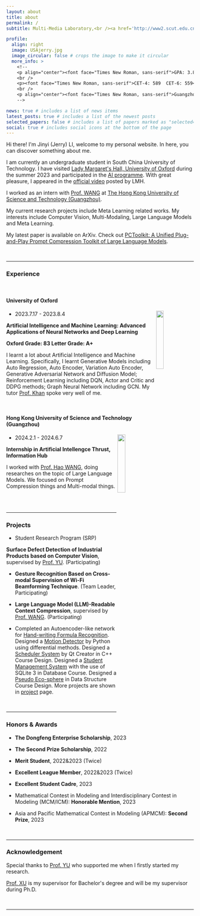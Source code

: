 ```yaml
---
layout: about
title: about
permalink: /
subtitle: Multi-Media Laboratory,<br /><a href='http://www2.scut.edu.cn/cs/'>School of Computer Science and Engineering</a>. <a href='https://www.scut.edu.cn/new/'>South China University of Technology</a>. <br />

profile:
  align: right
  image: USAjerry.jpg
  image_circular: false # crops the image to make it circular
  more_info: >
    <!--
    <p align="center"><font face="Times New Roman, sans-serif">GPA: 3.81/4.0</font></p>
    <br />
    <p><font face="Times New Roman, sans-serif">CET-4: 589  CET-6: 559</font></p>
    <br />
    <p align="center"><font face="Times New Roman, sans-serif">Guangzhou, China</font></p>
    -->

news: true # includes a list of news items
latest_posts: true # includes a list of the newest posts
selected_papers: false # includes a list of papers marked as "selected={true}"
social: true # includes social icons at the bottom of the page
---
```


Hi there! I'm Jinyi (Jerry) LI, welcome to my personal website. In here, you can discover something about me.

I am currently an undergraduate student in South China University of Technology. I have visited <a href='https://www.lmh.ox.ac.uk/prospective-students/lmh-summer-programmes'>Lady Margaret's Hall, University of Oxford</a> during the summer 2023 and participated in the <a href='https://www.instagram.com/lmhsummerprogrammes?igsh=MTV0ZWM0NHhzdjZpbw=='>AI programme</a>. With great pleasure, I appeared in the <a href='https://youtu.be/MYwZTulZPLA'>official video</a> posted by LMH.

I worked as an intern with <a href='https://facultyprofiles.hkust-gz.edu.cn/faculty-personal-page/WANG-Hao/haowang'>Prof. WANG</a> at <a href='https://www.hkust-gz.edu.cn/academics/hubs-and-thrust-areas/information-hub/artificial-intelligence/'>The Hong Kong University of Science and Technology (Guangzhou)</a>.

My current research projects include Meta Learning related works. My interests include Computer Vision, Multi-Modaling, Large Language Models and Meta Learning.

My latest paper is available on ArXiv. Check out <a href='https://arxiv.org/abs/2403.17411'>PCToolkit: A Unified Plug-and-Play Prompt Compression Toolkit of Large Language Models</a>.

<br />

---

### Experience

<br />

#### University of Oxford

<img align="right" src="https://th.bing.com/th?id=OSK.8b3e69c73dccc0632de7058c13f85e53&w=102&h=102&c=7&o=6&dpr=1.5&pid=SANGAM" width="20%">

- 2023.7.17 - 2023.8.4

**Artificial Intelligence and Machine Learning: Advanced Applications of Neural Networks and Deep Learning**

**Oxford Grade: 83    Letter Grade: A+**

I learnt a lot about Artificial Intelligence and Machine Learning. Specifically, I learnt Generative Models including Auto Regression, Auto Encoder, Variation Auto Encoder, Generative Adversarial Network and Diffusion Model; Reinforcement Learning including DQN, Actor and Critic and DDPG methods; Graph Neural Network including GCN. My tutor <a href="https://cemse.kaust.edu.sa/ai/people/person/naeemullah-khan">Prof. Khan</a> spoke very well of me.

<br />

#### Hong Kong University of Science and Technology (Guangzhou)

<img align="right" src="https://th.bing.com/th/id/R.80d6da32d2290b2887423f6bf54f5cf5?rik=TLLIU2YcOasHTQ&riu=http%3a%2f%2fweihan.people.ust.hk%2fimages%2fHKUST(GZ)_Logo.png&ehk=os0Dp8QnH4Q3C2okh7tW8%2bl2BYroNqLdgw2NvbvOnxQ%3d&risl=&pid=ImgRaw&r=0" width="20%">

- 2024.2.1 - 2024.6.7

**Internship in Artificial Intellengce Thrust, Information Hub**

I worked with <a href="https://facultyprofiles.hkust-gz.edu.cn/faculty-personal-page/WANG-Hao/haowang">Prof. Hao WANG</a>, doing researches on the topic of Large Language Models. We focused on Prompt Compression things and Multi-modal things.

<br />

<!--
#### National University of Singapore

<img align="right" src="https://nus.edu.sg/images/default-source/base/logo.png" width="20%">

- 2024.7


<br />
-->
<br />

---

### Projects

- Student Research Program (SRP)

**Surface Defect Detection of Industrial Products based on Computer Vision**, supervised by <a href="http://www2.scut.edu.cn/cs/2017/0629/c22284a328084/page.htm">Prof. YU</a>. (Participating)

- **Gesture Recognition Based on Cross-modal Supervision of Wi-Fi Beamforming Technique**. (Team Leader, Participating)

- **Large Language Model (LLM)-Readable Context Compression**, supervised by <a href="https://facultyprofiles.hkust-gz.edu.cn/faculty-personal-page/WANG-Hao/haowang">Prof. WANG</a>. (Participating)

- Completed an Autoencoder-like network for <a href="https://leikrit.github.io/projects/15_HFR/">Hand-writing Formula Recognition</a>. Designed a <a href="https://leikrit.github.io/projects/7_project/">Motion Detector</a> by Python using differential methods. Designed a <a href="https://leikrit.github.io/projects/8_Scheduling/">Scheduler System</a> by Qt Creator in C++ Course Design. Designed a <a href="https://leikrit.github.io/projects/10_SIMS/">Student Management System</a> with the use of SQLite 3 in Database Course. Designed a <a href="https://leikrit.github.io/projects/9_Ecosphere_simulator/">Pseudo Eco-sphere</a> in Data Structure Course Design. More projects are shown in <a href="https://leikrit.github.io/projects/">project</a> page.

<br />

---

### Honors & Awards

- **The Dongfeng Enterprise Scholarship**, 2023

- **The Second Prize Scholarship**, 2022

- **Merit Student**, 2022&2023 (Twice)

- **Excellent League Member**, 2022&2023 (Twice)

- **Excellent Student Cadre**, 2023

- Mathematical Contest in Modeling and Interdisciplinary Contest in Modeling (MCM/ICM): **Honorable Mention**, 2023

- Asia and Pacific Mathematical Contest in Modeling (APMCM): **Second Prize**, 2023

<br />

---

### Acknowledgement

Special thanks to <a href='http://www2.scut.edu.cn/cs/2017/0629/c22284a328084/page.htm'>Prof. YU</a> who supported me when I firstly started my research. 

<a href='http://www2.scut.edu.cn/cs/2017/0629/c22284a328094/page.htm'>Prof. XU</a> is my supervisor for Bachelor's degree and will be my supervisor during Ph.D. 

<br />

---


